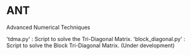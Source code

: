 # ANT
Advanced Numerical Techniques

'tdma.py' : Script to solve the Tri-Diagonal Matrix. 
'block_diagonal.py' : Script to solve the Block Tri-Diagonal Matrix. (Under development)
